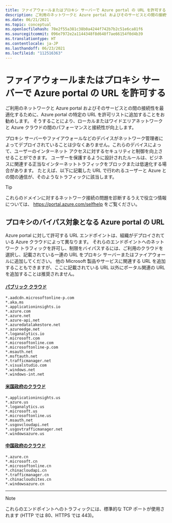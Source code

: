 ```yaml
---
title: ファイアウォールまたはプロキシ サーバーで Azure portal の URL を許可する
description: ご利用のネットワークと Azure portal およびそのサービスとの間の接続性を最適化するために、それらの URL を許可リストに追加することをお勧めします。
ms.date: 06/21/2021
ms.topic: conceptual
ms.openlocfilehash: 70e2f55a381c38b0a4244f742b7b2c51e6ca81f6
ms.sourcegitcommit: 096e7972e2a1144348f8d648f7ae66154f0d4b39
ms.translationtype: HT
ms.contentlocale: ja-JP
ms.lasthandoff: 06/23/2021
ms.locfileid: "112516363"
---
```

# <a name="allow-the-azure-portal-urls-on-your-firewall-or-proxy-server"></a>ファイアウォールまたはプロキシ サーバーで Azure portal の URL を許可する

ご利用のネットワークと Azure portal およびそのサービスとの間の接続性を最適化するために、Azure portal の特定の URL を許可リストに追加することをお勧めします。 そうすることにより、ローカルまたはワイドエリアネットワークと Azure クラウドの間のパフォーマンスと接続性が向上します。

プロキシ サーバーやファイアウォールなどのデバイスがネットワーク管理者によってデプロイされていることは少なくありません。これらのデバイスによって、ユーザーのインターネット アクセスに対するセキュリティと制御を向上させることができます。 ユーザーを保護するように設計されたルールは、ビジネスに関連する正当なインターネットトラフィックをブロックまたは低速化する場合があります。 たとえば、以下に記載した URL で行われるユーザーと Azure との間の通信が、そのようなトラフィックに該当します。

> [!TIP]
> これらのドメインに対するネットワーク接続の問題を診断するうえで役立つ情報については、 https://portal.azure.com/selfhelp をご覧ください。

## <a name="azure-portal-urls-for-proxy-bypass"></a>プロキシのバイパス対象となる Azure portal の URL

Azure portal に対して許可する URL エンドポイントは、組織がデプロイされている Azure クラウドによって異なります。 それらのエンドポイントへのネットワーク トラフィックを許可し、制限をバイパスするには、ご利用のクラウドを選択し、記載されている一連の URL をプロキシ サーバーまたはファイアウォールに追加してください。 他の Microsoft 製品やサービスに関連する URL を追加することもできますが、ここに記載されている URL 以外にポータル関連の URL を追加することは推奨されません。

#### <a name="public-cloud"></a>[パブリック クラウド](#tab/public-cloud)

```
*.aadcdn.microsoftonline-p.com
*.aka.ms
*.applicationinsights.io
*.azure.com
*.azure.net
*.azure-api.net
*.azuredatalakestore.net
*.azureedge.net
*.loganalytics.io
*.microsoft.com
*.microsoftonline.com
*.microsoftonline-p.com
*.msauth.net
*.msftauth.net
*.trafficmanager.net
*.visualstudio.com
*.windows.net
*.windows-int.net
```

#### <a name="us-government-cloud"></a>[米国政府のクラウド](#tab/us-government-cloud)

```
*.applicationinsights.us
*.azure.us
*.loganalytics.us
*.microsoft.us
*.microsoftonline.us
*.msauth.net
*.usgovcloudapi.net
*.usgovtrafficmanager.net
*.windowsazure.us
```

#### <a name="china-government-cloud"></a>[中国政府のクラウド](#tab/china-government-cloud)

```
*.azure.cn
*.microsoft.cn
*.microsoftonline.cn
*.chinacloudapi.cn
*.trafficmanager.cn
*.chinacloudsites.cn
*.windowsazure.cn
```
---

> [!NOTE]
> これらのエンドポイントへのトラフィックには、標準的な TCP ポートが使用されます (HTTP では 80、HTTPS では 443)。
